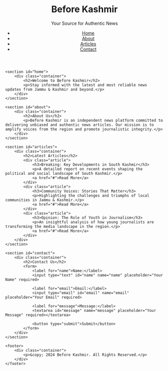 <!DOCTYPE html>
<html lang="en">
<head>
    <meta charset="UTF-8">
    <meta name="viewport" content="width=device-width, initial-scale=1.0">
    <title>Before Kashmir - News Articles</title>
    <link rel="stylesheet" href="styles.css">
</head>
<body>
    <header>
        <div class="logo">
            <h1>Before Kashmir</h1>
            <p>Your Source for Authentic News</p>
        </div>
        <nav>
            <ul class="navbar">
                <li><a href="#home">Home</a></li>
                <li><a href="#about">About</a></li>
                <li><a href="#articles">Articles</a></li>
                <li><a href="#contact">Contact</a></li>
            </ul>
        </nav>
    </header>

    <section id="home">
        <div class="container">
            <h2>Welcome to Before Kashmir</h2>
            <p>Stay informed with the latest and most reliable news updates from Jammu & Kashmir and beyond.</p>
        </div>
    </section>

    <section id="about">
        <div class="container">
            <h2>About Us</h2>
            <p>Before Kashmir is an independent news platform committed to delivering unbiased and authentic news articles. Our mission is to amplify voices from the region and promote journalistic integrity.</p>
        </div>
    </section>

    <section id="articles">
        <div class="container">
            <h2>Latest Articles</h2>
            <div class="article">
                <h3>Breaking: Key Developments in South Kashmir</h3>
                <p>A detailed report on recent events shaping the political and social landscape of South Kashmir.</p>
                <a href="#">Read More</a>
            </div>
            <div class="article">
                <h3>Community Voices: Stories That Matter</h3>
                <p>Highlighting the challenges and triumphs of local communities in Jammu & Kashmir.</p>
                <a href="#">Read More</a>
            </div>
            <div class="article">
                <h3>Opinion: The Role of Youth in Journalism</h3>
                <p>An insightful analysis of how young journalists are transforming the media landscape in the region.</p>
                <a href="#">Read More</a>
            </div>
        </div>
    </section>

    <section id="contact">
        <div class="container">
            <h2>Contact Us</h2>
            <form>
                <label for="name">Name:</label>
                <input type="text" id="name" name="name" placeholder="Your Name" required>
                
                <label for="email">Email:</label>
                <input type="email" id="email" name="email" placeholder="Your Email" required>
                
                <label for="message">Message:</label>
                <textarea id="message" name="message" placeholder="Your Message" required></textarea>
                
                <button type="submit">Submit</button>
            </form>
        </div>
    </section>

    <footer>
        <div class="container">
            <p>&copy; 2024 Before Kashmir. All Rights Reserved.</p>
        </div>
    </footer>
</body>
</html>
